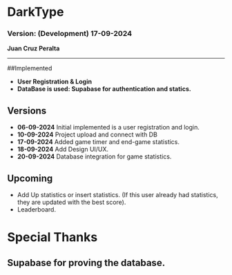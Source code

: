 # DarkType

### Version: (Development) 17-09-2024

**Juan Cruz Peralta**

---

##Implemented

- **User Registration & Login**
- **DataBase is used: Supabase for authentication and statics.**

## Versions

- **06-09-2024**
  Initial implemented is a user registration and login.
- **10-09-2024**
  Project upload and connect with DB
- **17-09-2024**
  Added game timer and end-game statistics.
- **18-09-2024**
  Add Design UI/UX.
- **20-09-2024**
  Database integration for game statistics.

## Upcoming

- Add Up statistics or insert statistics. (If this user already had statistics, they are updated with the best score).
- Leaderboard.

# Special Thanks

## Supabase for proving the database.
